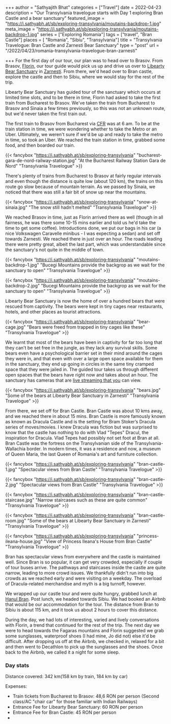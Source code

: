 +++
author = "Sathyajith Bhat"
categories = ["Travel"]
date = 2022-04-23
description = "Our Transylvania travelogue starts with Day 1 exploring Bran Castle and a bear sanctuary"
featured_image = "https://i.sathyabh.at/sb/exploring-transylvania/moutains-backdrop-1.jpg"
meta_image = "https://i.sathyabh.at/sb/exploring-transylvania/moutains-backdrop-1.jpg"
series = ["Exploring Romania"]
tags = ["travel", "Bran Castle"]
places = [ "Romania", "Sibiu", "Transylvania"]
title = "Transylvania Travelogue: Bran Castle and Zarnesti Bear Sanctuary"
type = "post"
url = "/2022/04/23/romania-transylvania-travelogue-bran-zarnesti"

+++
For the first day of our tour, our plan was to head over to Brasov. From Brasov, [Florin](https://sibiutourguide.com/), our tour guide would pick us up and drive us over to [Libearty Bear Sanctuary](https://millionsoffriends.org/en/libearty/) in [Zarnesti](https://goo.gl/maps/qat4HtJF5ELwUzC49). From there, we'd head over to Bran castle, explore the castle and then to Sibiu, where we would stay for the rest of the trip.

Libearty Bear Sanctuary has guided tour of the sanctuary which occurs at limited time slots, and to be there in time, Florin had asked to take the first train from Bucharest to Brasov. We've taken the train from Bucharest to Brasov and Sinaia a few times previously, so this was not an unknown route, but we'd never taken the first train out.

The first train to Brasov from Bucharest via [CFR](https://www.cfrcalatori.ro/en/) was at 6 am. To be at the train station in time, we were wondering whether to take the Metro or an Uber. Ultimately, we weren't sure if we'd be up and ready to take the metro in time, so took an Uber. We reached the train station in time, grabbed some food, and then boarded our train.

{{< fancybox "https://i.sathyabh.at/sb/exploring-transylvania" "bucharest-gara-de-nord-railway-station.jpg" "At the Bucharest Railway Station Gara de Nord" "Transylvania Travelogue" >}}

There's plenty of trains from Bucharest to Brasov at fairly regular intervals and even though the distance is quite low (about 120 km), the trains on this route go slow because of mountain terrain. As we passed by Sinaia, we noticed that there was still a fair bit of snow up near the mountains.

{{< fancybox "https://i.sathyabh.at/sb/exploring-transylvania" "snow-at-sinaia.jpg" "The snow still hadn't melted" "Transylvania Travelogue" >}}


We reached Brasov in time, just as Florin arrived there as well (though in all fairness, he was there some 10-15 mins earlier and told us he'd take the time to get some coffee). Introductions done, we put our bags in his car (a nice Volkswagen Caravelle minibus - I was expecting a sedan) and set off towards Zarnesti. We reached there in just over an hour. The roads leading there were pretty great, albeit the last part, which was understandable since the sanctuary's not quite in the middle of town.

{{< fancybox "https://i.sathyabh.at/sb/exploring-transylvania" "moutains-backdrop-1.jpg" "Bucegi Mountains provide the backgrop as we wait for the sanctuary to open" "Transylvania Travelogue" >}}

{{< fancybox "https://i.sathyabh.at/sb/exploring-transylvania" "moutains-backdrop-2.jpg" "Bucegi Mountains provide the backgrop as we wait for the sanctuary to open" "Transylvania Travelogue" >}}


Libearty Bear Sanctuary is now the home of over a hundred bears that were rescued from captivity. The bears were kept in tiny cages near restaurants, hotels, and other places as tourist attractions. 

{{< fancybox "https://i.sathyabh.at/sb/exploring-transylvania" "bear-cage.jpg" "Bears were freed from trapped in tiny cages like these" "Transylvania Travelogue" >}}

We learnt that most of the bears have been in captivity for far too long that they can't be set free in the jungle, as they lack any survival skills. Some bears even have a psychological barrier set in their mind around the cages they were in, and that even with over a large open space available for them in the sanctuary, they end up going in circles in the same tiny cramped space that they were jailed in. The guided tour takes us through different open spaces that the bears have right now and takes about an hour. The sanctuary has cameras that are [live streaming that you](https://millionsoffriends.org/en/libearty/about-the-sanctuary/) can view.

{{< fancybox "https://i.sathyabh.at/sb/exploring-transylvania" "bears.jpg" "Some of the bears at Libearty Bear Sanctuary in Zarnesti" "Transylvania Travelogue" >}}

From there, we set off for Bran Castle. Bran Castle was about 10 kms away, and we reached there in about 15 mins. Bran Castle is more famously known as known as Dracula Castle and is the setting for Bram Stoker’s Dracula series of moves/movies. I knew Dracula was fiction but was surprised to know that the castle has nothing to do with Vlad "Tepes" Dracul, the inspiration for Dracula. Vlad Tepes had possibly not set foot at Bran at all. Bran Castle was the fortress on the Transylvanian side of the Transylvania-Wallachia border. In modern times, it was a residence and now, a museum of Queen Maria, the last Queen of Romania's art and furniture collection. 

{{< fancybox "https://i.sathyabh.at/sb/exploring-transylvania" "bran-castle-1.jpg" "Spectacular views from Bran Castle" "Transylvania Travelogue" >}}

{{< fancybox "https://i.sathyabh.at/sb/exploring-transylvania" "bran-castle-2.jpg" "Spectacular views from Bran Castle" "Transylvania Travelogue" >}}

{{< fancybox "https://i.sathyabh.at/sb/exploring-transylvania" "bran-castle-staircase.jpg" "Narrow staircases such as these are quite common" "Transylvania Travelogue" >}}

{{< fancybox "https://i.sathyabh.at/sb/exploring-transylvania" "bran-castle-room.jpg" "Some of the bears at Libearty Bear Sanctuary in Zarnesti" "Transylvania Travelogue" >}}

{{< fancybox "https://i.sathyabh.at/sb/exploring-transylvania" "princess-ileana-house.jpg" "View of Princess Ileana's House from Bran Castle" "Transylvania Travelogue" >}}


Bran has spectacular views from everywhere and the castle is maintained well. Since Bran is so popular, it can get very crowded, especially if couple of tour buses arrive. The pathways and staircases inside the castle are quite narrow, leading to more crowd issues. We thankfully didn't run into big crowds as we reached early and were visiting on a weekday. The overload of Dracula-related merchandise and myth is a big turnoff, however. 

We wrapped up our castle tour and were quite hungry, grabbed lunch at [Hanul Bran](https://goo.gl/maps/2mobbzsz2W5wXLav9). Post lunch, we headed towards Sibiu. We had booked an Airbnb that would be our accommodation for the tour. The distance from Bran to Sibiu is about 115 km, and it took us about 2 hours to cover this distance. 

During the day, we had lots of interesting, varied and lively conversations with Florin, a trend that continued for the rest of the trip. The next day we were to head towards the Fagaras mountains and Florin suggested we grab some sunglasses, waterproof shoes (I had mine, Jo did not) else it'd be difficult. After dropping us off at the Airbnb, we checked in, relaxed for a bit and then went to Decathlon to pick up the sunglasses and the shoes. Once back to the Airbnb, we called it a night for some sleep.

### Day stats

Distance covered: 342 km(158 km by train, 184 km by car)

Expenses: 

* Train tickets from Bucharest to Brasov: 48,6 RON per person (Second class/AC "chair car" for those familiar with Indian Railways)
* Entrance Fee for Libearty Bear Sanctuary: 60 RON per person
* Entrance Fee for Bran Castle: 45 RON per person
* 
